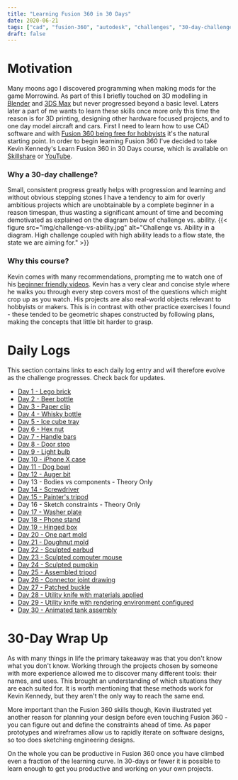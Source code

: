```yaml
---
title: "Learning Fusion 360 in 30 Days"
date: 2020-06-21
tags: ["cad", "fusion-360", "autodesk", "challenges", "30-day-challenges", "fusion-360-in-30"]
draft: false
---
```


# Motivation
Many moons ago I discovered programming when making mods for the game Morrowind. As part of this I briefly touched on 3D modelling in [Blender](https://www.blender.org/) and [3DS Max](https://www.autodesk.com/products/3ds-max/overview) but never progressed beyond a basic level. 
Laters later a part of me wants to learn these skills once more only this time the reason is for 3D printing, designing other hardware focused projects, and to one day model aircraft and cars.
First I need to learn how to use CAD software and with [Fusion 360 being free for hobbyists](https://www.autodesk.com/products/fusion-360/personal) it's the natural starting point.
In order to begin learning Fusion 360 I've decided to take Kevin Kennedy's Learn Fusion 360 in 30 Days course, which is available on [Skillshare](https://www.skillshare.com/classes/Learn-Fusion-360-in-30-Days-for-Complete-Beginners-2019/1650486259) or [YouTube](https://www.youtube.com/playlist?list=PLrZ2zKOtC_-DR2ZkMaK3YthYLErPxCnT-).

### Why a 30-day challenge? 
Small, consistent progress greatly helps with progression and learning and without obvious stepping stones I have a tendency to aim for overly ambitious projects which are unobtainable by a complete beginner in a reason timespan, thus wasting a significant amount of time and becoming demotivated as explained on the diagram below of challenge vs. ability.
{{< figure src="img/challenge-vs-ability.jpg" alt="Challenge vs. Ability in a diagram. High challenge coupled with high ability leads to a flow state, the state we are aiming for." >}}

### Why this course? 
Kevin comes with many recommendations, prompting me to watch one of his [beginner friendly videos](https://www.youtube.com/watch?v=qvrHuaHhqHI).
Kevin has a very clear and concise style where he walks you through every step covers most of the questions which might crop up as you watch.
His projects are also real-world objects relevant to hobbyists or makers. This is in contrast with other practice exercises I found - these tended to be geometric shapes constructed by following plans, making the concepts that little bit harder to grasp.

# Daily Logs
This section contains links to each daily log entry and will therefore evolve as the challenge progresses. Check back for updates.

- [Day 1 - Lego brick](https://a360.co/2AnhHpz)
- [Day 2 - Beer bottle](https://a360.co/31McVxd)
- [Day 3 - Paper clip](https://a360.co/3eZMBn2)
- [Day 4 - Whisky bottle](https://a360.co/38rLWIm)
- [Day 5 - Ice cube tray](https://a360.co/3iuJvtf)
- [Day 6 - Hex nut](https://a360.co/2ZIceCt)
- [Day 7 - Handle bars](https://a360.co/2Z24yvm)
- [Day 8 - Door stop](https://a360.co/2VNmbNv)
- [Day 9 - Light bulb](https://a360.co/2O9PpSR)
- [Day 10 - iPhone X case](https://a360.co/2C6yde8)
- [Day 11 - Dog bowl](https://a360.co/2VO2UeU)
- [Day 12 - Auger bit](https://a360.co/3gxuwNd)
- Day 13 - Bodies vs components - Theory Only
- [Day 14 - Screwdriver](https://a360.co/3glpoMi)
- [Day 15 - Painter's tripod](https://a360.co/3izTe1g)
- Day 16 - Sketch constraints - Theory Only
- [Day 17 - Washer plate](https://a360.co/2Dd4C39)
- [Day 18 - Phone stand](https://a360.co/31MiUSH)
- [Day 19 - Hinged box](https://a360.co/2ZBOCzm)
- [Day 20 - One part mold](https://a360.co/300l1zR)
- [Day 21 - Doughnut mold](https://a360.co/2VTGd9p)
- [Day 22 - Sculpted earbud](https://a360.co/2VYZ9DM)
- [Day 23 - Sculpted computer mouse](https://a360.co/38O4G51)
- [Day 24 - Sculpted pumpkin](https://a360.co/3gQc2rH)
- [Day 25 - Assembled tripod](https://a360.co/30gSean)
- [Day 26 - Connector joint drawing](https://a360.co/38R20Uk)
- [Day 27 - Patched buckle](https://a360.co/2ZpSNiG)
- [Day 28 - Utility knife with materials applied](https://a360.co/2Oo0e3v)
- [Day 29 - Utility knife with rendering environment configured](https://a360.co/3gYVXQz)
- [Day 30 - Animated tank assembly](https://a360.co/32dNNQ1)


# 30-Day Wrap Up
As with many things in life the primary takeaway was that you don't know what you don't know. Working through the projects chosen by someone with more experience allowed me to discover many different tools: their names, and uses. This brought an understanding of which situations they are each suited for. It is worth mentioning that these methods work for Kevin Kennedy, but they aren't the only way to reach the same end.

More important than the Fusion 360 skills though, Kevin illustrated yet another reason for planning your design before even touching Fusion 360 - you can figure out and define the constraints ahead of time. As paper prototypes and wireframes allow us to rapidly iterate on software designs, so too does sketching engineering designs.

On the whole you can be productive in Fusion 360 once you have climbed even a fraction of the learning curve. In 30-days or fewer it is possible to learn enough to get you productive and working on your own projects.
